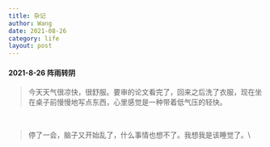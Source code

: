 ```yaml
---
title: 杂记
author: Wang
date: 2021-08-26
category: life
layout: post
---
```



#### 2021-8-26 阵雨转阴
> 今天天气很凉快，很舒服。要审的论文看完了，回来之后洗了衣服，现在坐在桌子前慢慢地写点东西，心里感觉是一种带着低气压的轻快。
<br>

> 停了一会，脑子又开始乱了，什么事情也想不了。我想我是该睡觉了。\

<br><br>